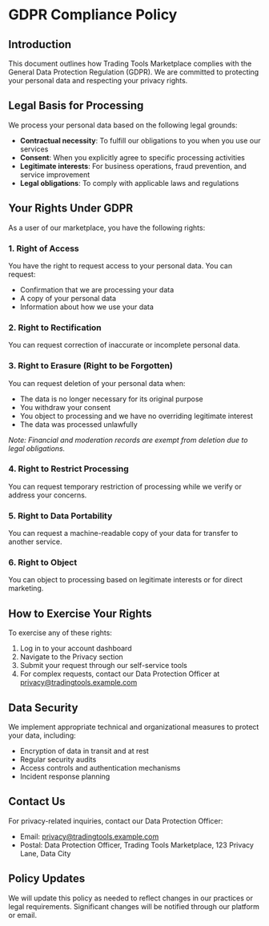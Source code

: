 # GDPR Compliance Policy

## Introduction
This document outlines how Trading Tools Marketplace complies with the General Data Protection Regulation (GDPR). We are committed to protecting your personal data and respecting your privacy rights.

## Legal Basis for Processing
We process your personal data based on the following legal grounds:
- **Contractual necessity**: To fulfill our obligations to you when you use our services
- **Consent**: When you explicitly agree to specific processing activities
- **Legitimate interests**: For business operations, fraud prevention, and service improvement
- **Legal obligations**: To comply with applicable laws and regulations

## Your Rights Under GDPR
As a user of our marketplace, you have the following rights:

### 1. Right of Access
You have the right to request access to your personal data. You can request:
- Confirmation that we are processing your data
- A copy of your personal data
- Information about how we use your data

### 2. Right to Rectification
You can request correction of inaccurate or incomplete personal data.

### 3. Right to Erasure (Right to be Forgotten)
You can request deletion of your personal data when:
- The data is no longer necessary for its original purpose
- You withdraw your consent
- You object to processing and we have no overriding legitimate interest
- The data was processed unlawfully

*Note: Financial and moderation records are exempt from deletion due to legal obligations.*

### 4. Right to Restrict Processing
You can request temporary restriction of processing while we verify or address your concerns.

### 5. Right to Data Portability
You can request a machine-readable copy of your data for transfer to another service.

### 6. Right to Object
You can object to processing based on legitimate interests or for direct marketing.

## How to Exercise Your Rights
To exercise any of these rights:
1. Log in to your account dashboard
2. Navigate to the Privacy section
3. Submit your request through our self-service tools
4. For complex requests, contact our Data Protection Officer at privacy@tradingtools.example.com

## Data Security
We implement appropriate technical and organizational measures to protect your data, including:
- Encryption of data in transit and at rest
- Regular security audits
- Access controls and authentication mechanisms
- Incident response planning

## Contact Us
For privacy-related inquiries, contact our Data Protection Officer:
- Email: privacy@tradingtools.example.com
- Postal: Data Protection Officer, Trading Tools Marketplace, 123 Privacy Lane, Data City

## Policy Updates
We will update this policy as needed to reflect changes in our practices or legal requirements. Significant changes will be notified through our platform or email.
